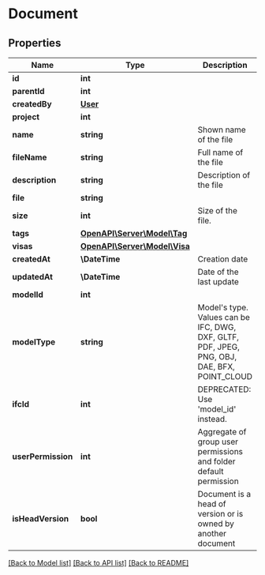 # Document

## Properties
Name | Type | Description | Notes
------------ | ------------- | ------------- | -------------
**id** | **int** |  | [readonly] 
**parentId** | **int** |  | [optional] 
**createdBy** | [**User**](User.md) |  | [readonly] 
**project** | **int** |  | [readonly] 
**name** | **string** | Shown name of the file | 
**fileName** | **string** | Full name of the file | [optional] 
**description** | **string** | Description of the file | [optional] 
**file** | **string** |  | 
**size** | **int** | Size of the file. | [optional] 
**tags** | [**OpenAPI\Server\Model\Tag**](Tag.md) |  | [readonly] 
**visas** | [**OpenAPI\Server\Model\Visa**](Visa.md) |  | [readonly] 
**createdAt** | **\DateTime** | Creation date | [readonly] 
**updatedAt** | **\DateTime** | Date of the last update | [readonly] 
**modelId** | **int** |  | [readonly] 
**modelType** | **string** | Model&#39;s type. Values can be IFC, DWG, DXF, GLTF, PDF, JPEG, PNG, OBJ, DAE, BFX, POINT_CLOUD | [readonly] 
**ifcId** | **int** | DEPRECATED: Use &#39;model_id&#39; instead. | [readonly] 
**userPermission** | **int** | Aggregate of group user permissions and folder default permission | [readonly] 
**isHeadVersion** | **bool** | Document is a head of version or is owned by another document | [readonly] 

[[Back to Model list]](../README.md#documentation-for-models) [[Back to API list]](../README.md#documentation-for-api-endpoints) [[Back to README]](../README.md)


